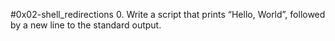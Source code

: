 #0x02-shell_redirections
0. Write a script that prints “Hello, World”, followed by a new line to the standard output.
